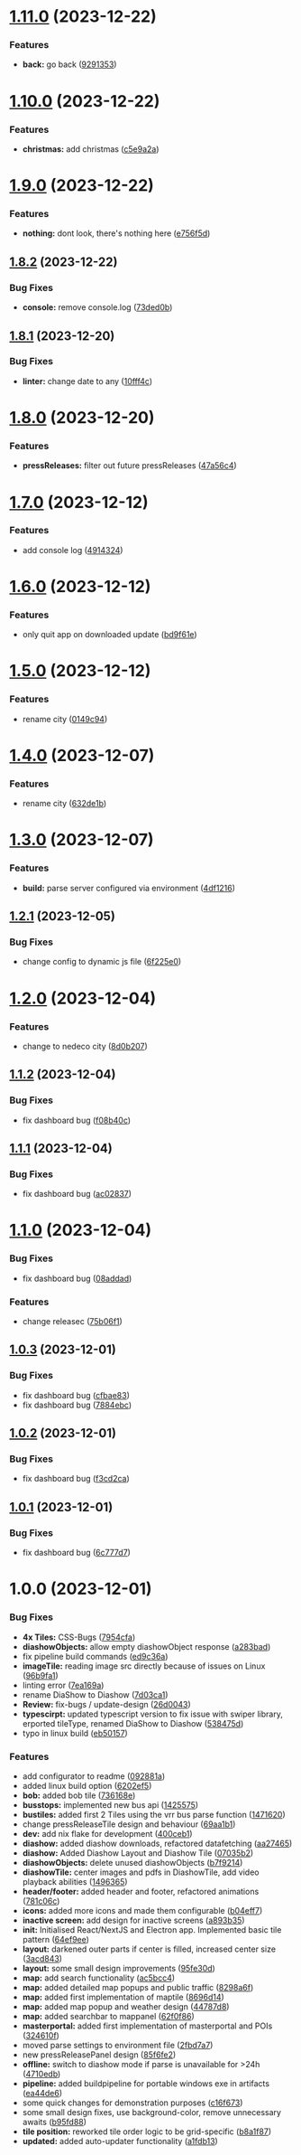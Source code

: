 # [1.11.0](https://git.app.nedeco.de/solingen/digital-signage/compare/v1.10.0...v1.11.0) (2023-12-22)


### Features

* **back:** go back ([9291353](https://git.app.nedeco.de/solingen/digital-signage/commit/9291353777b0ec3f551fabe3c811a82e79ffad3e))

# [1.10.0](https://git.app.nedeco.de/solingen/digital-signage/compare/v1.9.0...v1.10.0) (2023-12-22)


### Features

* **christmas:** add christmas ([c5e9a2a](https://git.app.nedeco.de/solingen/digital-signage/commit/c5e9a2a9b1fcb5b21dc6402b1b4c81279dbffbf9))

# [1.9.0](https://git.app.nedeco.de/solingen/digital-signage/compare/v1.8.2...v1.9.0) (2023-12-22)


### Features

* **nothing:** dont look, there's nothing here ([e756f5d](https://git.app.nedeco.de/solingen/digital-signage/commit/e756f5d3f43f383ef16bdb7232d81cc21b32b5ab))

## [1.8.2](https://git.app.nedeco.de/solingen/digital-signage/compare/v1.8.1...v1.8.2) (2023-12-22)


### Bug Fixes

* **console:** remove console.log ([73ded0b](https://git.app.nedeco.de/solingen/digital-signage/commit/73ded0bfba45da33303e47775f08d04ae7b79dda))

## [1.8.1](https://git.app.nedeco.de/solingen/digital-signage/compare/v1.8.0...v1.8.1) (2023-12-20)


### Bug Fixes

* **linter:** change date to any ([10fff4c](https://git.app.nedeco.de/solingen/digital-signage/commit/10fff4c74d7a202c173e6617ba4e46a57fae556c))

# [1.8.0](https://git.app.nedeco.de/solingen/digital-signage/compare/v1.7.0...v1.8.0) (2023-12-20)


### Features

* **pressReleases:** filter out future pressReleases ([47a56c4](https://git.app.nedeco.de/solingen/digital-signage/commit/47a56c46437214f02c368fcb02b0e358164ede21))

# [1.7.0](https://git.app.nedeco.de/solingen/digital-signage/compare/v1.6.0...v1.7.0) (2023-12-12)


### Features

* add console log ([4914324](https://git.app.nedeco.de/solingen/digital-signage/commit/491432453aa1493030feab60334e633e27f58e36))

# [1.6.0](https://git.app.nedeco.de/solingen/digital-signage/compare/v1.5.0...v1.6.0) (2023-12-12)


### Features

* only quit app on downloaded update ([bd9f61e](https://git.app.nedeco.de/solingen/digital-signage/commit/bd9f61eab08e0be84f48174cddce35715c0c6f8c))

# [1.5.0](https://git.app.nedeco.de/solingen/digital-signage/compare/v1.4.0...v1.5.0) (2023-12-12)


### Features

* rename city ([0149c94](https://git.app.nedeco.de/solingen/digital-signage/commit/0149c948b7ff6d040086009a18cec61504fc39cf))

# [1.4.0](https://git.app.nedeco.de/solingen/digital-signage/compare/v1.3.0...v1.4.0) (2023-12-07)


### Features

* rename city ([632de1b](https://git.app.nedeco.de/solingen/digital-signage/commit/632de1b46dc970fe7e40434b44d61a9b2907742f))

# [1.3.0](https://git.app.nedeco.de/solingen/digital-signage/compare/v1.2.1...v1.3.0) (2023-12-07)


### Features

* **build:** parse server configured via environment ([4df1216](https://git.app.nedeco.de/solingen/digital-signage/commit/4df121687e37dc17135e8944b1d49700b999fa12))

## [1.2.1](https://git.app.nedeco.de/solingen/digital-signage/compare/v1.2.0...v1.2.1) (2023-12-05)


### Bug Fixes

* change config to dynamic js file ([6f225e0](https://git.app.nedeco.de/solingen/digital-signage/commit/6f225e054589bf3835ffbd540c51a76754269939))

# [1.2.0](https://git.app.nedeco.de/solingen/digital-signage/compare/v1.1.2...v1.2.0) (2023-12-04)


### Features

* change to nedeco city ([8d0b207](https://git.app.nedeco.de/solingen/digital-signage/commit/8d0b207969f369f089d0101ac8621e751e6a97c7))

## [1.1.2](https://git.app.nedeco.de/solingen/digital-signage/compare/v1.1.1...v1.1.2) (2023-12-04)


### Bug Fixes

* fix dashboard bug ([f08b40c](https://git.app.nedeco.de/solingen/digital-signage/commit/f08b40ca6dfa781f4cd8af19533410379cc84c74))

## [1.1.1](https://git.app.nedeco.de/solingen/digital-signage/compare/v1.1.0...v1.1.1) (2023-12-04)


### Bug Fixes

* fix dashboard bug ([ac02837](https://git.app.nedeco.de/solingen/digital-signage/commit/ac02837efd36fb66134bfebeec3ea14ef9b3caac))

# [1.1.0](https://git.app.nedeco.de/solingen/digital-signage/compare/v1.0.3...v1.1.0) (2023-12-04)


### Bug Fixes

* fix dashboard bug ([08addad](https://git.app.nedeco.de/solingen/digital-signage/commit/08addad7d659b2bd98c4f34a6208035d7cf9620e))


### Features

* change releasec ([75b06f1](https://git.app.nedeco.de/solingen/digital-signage/commit/75b06f146742d701a370446e02f81e761750fedc))

## [1.0.3](https://git.app.nedeco.de/solingen/digital-signage/compare/v1.0.2...v1.0.3) (2023-12-01)


### Bug Fixes

* fix dashboard bug ([cfbae83](https://git.app.nedeco.de/solingen/digital-signage/commit/cfbae8301a6eb29027e90a153dee8e468e2d539f))
* fix dashboard bug ([7884ebc](https://git.app.nedeco.de/solingen/digital-signage/commit/7884ebcd0c682e2f2970ab7d88da50dc11b29f05))

## [1.0.2](https://git.app.nedeco.de/solingen/digital-signage/compare/v1.0.1...v1.0.2) (2023-12-01)


### Bug Fixes

* fix dashboard bug ([f3cd2ca](https://git.app.nedeco.de/solingen/digital-signage/commit/f3cd2ca8f6270137748b36003808d4b48aac4726))

## [1.0.1](https://git.app.nedeco.de/solingen/digital-signage/compare/v1.0.0...v1.0.1) (2023-12-01)


### Bug Fixes

* fix dashboard bug ([6c777d7](https://git.app.nedeco.de/solingen/digital-signage/commit/6c777d746e65a958bb835f93cc23ed795bbadc0c))

# 1.0.0 (2023-12-01)


### Bug Fixes

* **4x Tiles:** CSS-Bugs ([7954cfa](https://git.app.nedeco.de/solingen/digital-signage/commit/7954cfa9e1009e2d74ed88df9e14132eea1ecc73))
* **diashowObjects:** allow empty diashowObject response ([a283bad](https://git.app.nedeco.de/solingen/digital-signage/commit/a283bad6c4490b31f0368b38a8992930b2830ab8))
* fix pipeline build commands ([ed9c36a](https://git.app.nedeco.de/solingen/digital-signage/commit/ed9c36a522285ef7d2f4f2e5a00291bb1bca24b5))
* **imageTile:** reading image src directly because of issues on Linux ([96b9fa1](https://git.app.nedeco.de/solingen/digital-signage/commit/96b9fa15916bcde4dd2a06f0e836b5fe9adb90b4))
* linting error ([7ea169a](https://git.app.nedeco.de/solingen/digital-signage/commit/7ea169a9fa14113ea3e0529e7367e0d8a6d53f22))
* rename DiaShow to Diashow ([7d03ca1](https://git.app.nedeco.de/solingen/digital-signage/commit/7d03ca100cf91a1460edbabe03a1a56c4c1256b7))
* **Review:** fix-bugs / update-design ([26d0043](https://git.app.nedeco.de/solingen/digital-signage/commit/26d0043f40d9b6a32d1a0bdc4ee831c8f38891a8))
* **typescirpt:** updated typescript version to fix issue with swiper library, erported tileType, renamed DiaShow to Diashow ([538475d](https://git.app.nedeco.de/solingen/digital-signage/commit/538475db551df5a70f7321e5c4d97f388a71ee69))
* typo in linux build ([eb50157](https://git.app.nedeco.de/solingen/digital-signage/commit/eb5015795620f8982ab338103f367f36baa6425a))


### Features

* add configurator to readme ([092881a](https://git.app.nedeco.de/solingen/digital-signage/commit/092881ac8a234182da190205ecec3f404ef4226a))
* added linux build option ([6202ef5](https://git.app.nedeco.de/solingen/digital-signage/commit/6202ef526e368d7fa152624a4bc82968dfbb3b70))
* **bob:** added bob tile ([736168e](https://git.app.nedeco.de/solingen/digital-signage/commit/736168eb8ba6114c6c3dbbeb3714cdb2f21d1962))
* **busstops:** implemented new bus api ([1425575](https://git.app.nedeco.de/solingen/digital-signage/commit/14255758415b436f30d6e4ea67fcf6b940ca41ad))
* **bustiles:** added first 2 Tiles using the vrr bus parse function ([1471620](https://git.app.nedeco.de/solingen/digital-signage/commit/147162038af6f0f5b19013507793c1b4fb0616fe))
* change pressReleaseTile design and behaviour ([69aa1b1](https://git.app.nedeco.de/solingen/digital-signage/commit/69aa1b1093c7402e086c8dc1099f4fa65a13cea6))
* **dev:** add nix flake for development ([400ceb1](https://git.app.nedeco.de/solingen/digital-signage/commit/400ceb1a588ac1477ced5ba244e514c4ce423066))
* **diashow:** added diashow downloads, refactored datafetching ([aa27465](https://git.app.nedeco.de/solingen/digital-signage/commit/aa274655f747968059d5041f57d90ae0a58e1557))
* **diashow:** Added Diashow Layout and Diashow Tile ([07035b2](https://git.app.nedeco.de/solingen/digital-signage/commit/07035b24d9137da1bacd272bd219962f82ddf7d7))
* **diashowObjects:** delete unused diashowObjects ([b7f9214](https://git.app.nedeco.de/solingen/digital-signage/commit/b7f92146259a06645b4f744a57be25502053b250))
* **diashowTile:** center images and pdfs in DiashowTile, add video playback abilities ([1496365](https://git.app.nedeco.de/solingen/digital-signage/commit/1496365947a093eb37c98bff13a29842744d5c61))
* **header/footer:** added header and footer, refactored animations ([781c06c](https://git.app.nedeco.de/solingen/digital-signage/commit/781c06c1a7d9421cee9232ae1ef56978e3266039))
* **icons:** added more icons and made them configurable ([b04eff7](https://git.app.nedeco.de/solingen/digital-signage/commit/b04eff7e913c52d99e1334a3b0cdff03805b6553))
* **inactive screen:** add design for inactive screens ([a893b35](https://git.app.nedeco.de/solingen/digital-signage/commit/a893b35d392d17c3e660a742906aa8ebe36a131a))
* **init:** Initialised React/NextJS and Electron app. Implemented basic tile pattern ([64ef9ee](https://git.app.nedeco.de/solingen/digital-signage/commit/64ef9eeb4d887be3fd10737e2ef56bc29acce07a))
* **layout:** darkened outer parts if center is filled, increased center size ([3acd843](https://git.app.nedeco.de/solingen/digital-signage/commit/3acd843bdc53ae5ec8bc551495a3b0de69bd8c84))
* **layout:** some small design improvements ([95fe30d](https://git.app.nedeco.de/solingen/digital-signage/commit/95fe30dc745bb85abc8bae04c7ac0d7701b2449b))
* **map:** add search functionality ([ac5bcc4](https://git.app.nedeco.de/solingen/digital-signage/commit/ac5bcc4a23b7c003162dba3befc772bb20329ed0))
* **map:** added detailed map popups and public traffic ([8298a6f](https://git.app.nedeco.de/solingen/digital-signage/commit/8298a6f104ab759a62e33582d9956b0f59aa8049))
* **map:** added first implementation of maptile ([8696d14](https://git.app.nedeco.de/solingen/digital-signage/commit/8696d14fad1364d657021170d9a9f0ca3e7919da))
* **map:** added map popup and weather design ([44787d8](https://git.app.nedeco.de/solingen/digital-signage/commit/44787d822140bbea09090e66bd3e97b149dbfbb6))
* **map:** added searchbar to mappanel ([62f0f86](https://git.app.nedeco.de/solingen/digital-signage/commit/62f0f865c555ef890f048b70ca665574c608aa5e))
* **masterportal:** added first implementation of masterportal and POIs ([324610f](https://git.app.nedeco.de/solingen/digital-signage/commit/324610f7d74ce655150b5fe01ed6d30ee1982b15))
* moved parse settings to environment file ([2fbd7a7](https://git.app.nedeco.de/solingen/digital-signage/commit/2fbd7a7db6e0d82ec1b28f1b16a884fd852c07e3))
* new pressReleasePanel design ([85f6fe2](https://git.app.nedeco.de/solingen/digital-signage/commit/85f6fe235b035add3cdef54c4086b7e42d1e2887))
* **offline:** switch to diashow mode if parse is unavailable for >24h ([4710edb](https://git.app.nedeco.de/solingen/digital-signage/commit/4710edb180e5792028ec433dc5c0d46f0d00d5b6))
* **pipeline:** added buildpipeline for portable windows exe in artifacts ([ea44de6](https://git.app.nedeco.de/solingen/digital-signage/commit/ea44de6fdc6c4ef9681c9be9c1e6d42b07b29c07))
* some quick changes for demonstration purposes ([c16f673](https://git.app.nedeco.de/solingen/digital-signage/commit/c16f67341200a09f572a1d790b30361cd29f0f2a))
* some small design fixes, use background-color, remove unnecessary awaits ([b95fd88](https://git.app.nedeco.de/solingen/digital-signage/commit/b95fd882ae427c7d1d90690a9d2de8c4518a2612))
* **tile position:** reworked tile order logic to be grid-specific ([b8a1f87](https://git.app.nedeco.de/solingen/digital-signage/commit/b8a1f8719bca8c092c4fea6dd5ec94fc987b45ed))
* **updated:** added auto-updater functionality ([a1fdb13](https://git.app.nedeco.de/solingen/digital-signage/commit/a1fdb13507fbf97695ee059680e0e2df4114d758))
